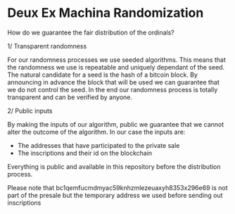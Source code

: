 # Deux Ex Machina Randomization

How do we guarantee the fair distribution of the ordinals?

1/ Transparent randomness

For our randomness processes we use seeded algorithms. This means that the randomness we use is repeatable and uniquely dependant of the seed. The natural candidate for a seed is the hash of a bitcoin block. By announcing in advance the block that will be used we can guarantee that we do not control the seed. In the end our randomness process is totally transparent and can be verified by anyone.


2/ Public inputs 

By making the inputs of our algorithm, public we guarantee that we cannot alter the outcome of the algorithm. In our case the inputs are:
- The addresses that have participated to the private sale
- The inscriptions and their id on the blockchain

Everything is public and available in this repository before the distribution process.

Please note that bc1qemfucmdmyac59knhzmlezeuaxyh8353x296e69 is not part of the presale but the temporary address we used before sending out inscriptions